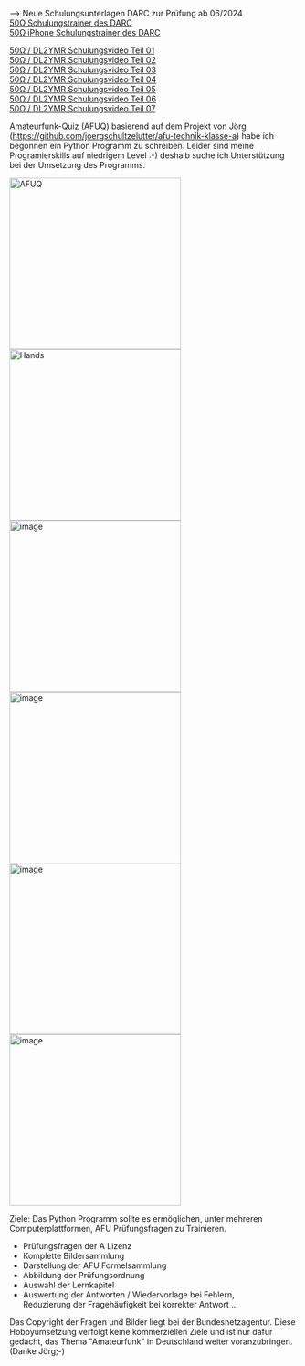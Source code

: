 --> Neue Schulungsunterlagen DARC zur Prüfung ab 06/2024<br>
[50Ω Schulungstrainer des DARC](https://50ohm.de)<br>
[50Ω iPhone Schulungstrainer des DARC](https://apps.apple.com/de/app/50ohm/id6474642114)

[50Ω / DL2YMR Schulungsvideo Teil 01](https://www.youtube.com/watch?v=WnOBk1UogjM&t=946s)<br>
[50Ω / DL2YMR Schulungsvideo Teil 02](https://www.youtube.com/watch?v=MPSwrnhAbyY)<br>
[50Ω / DL2YMR Schulungsvideo Teil 03](https://www.youtube.com/watch?v=E5RuFuUv7ag)<br>
[50Ω / DL2YMR Schulungsvideo Teil 04](https://www.youtube.com/watch?v=KMxUv8N_F70&t=29s)<br>
[50Ω / DL2YMR Schulungsvideo Teil 05](https://www.youtube.com/watch?v=AeeffN4SOaE)<br>
[50Ω / DL2YMR Schulungsvideo Teil 06](https://www.youtube.com/watch?v=QRq0uPzdPZY)<br>
[50Ω / DL2YMR Schulungsvideo Teil 07](https://www.youtube.com/watch?v=iVov9T0EO74)<br>

Amateurfunk-Quiz (AFUQ)
basierend auf dem Projekt von Jörg (https://github.com/joergschultzelutter/afu-technik-klasse-a) habe ich begonnen ein Python Programm zu schreiben.
Leider sind meine Programierskills auf niedrigem Level :-) deshalb suche ich Unterstützung bei der Umsetzung des Programms.

<img width="300" alt="AFUQ" src="https://github.com/ludwich66/AFUQ/assets/12202733/537ceee6-978a-4529-b50d-1918284fd8bd">
<img width="300" alt="Hands" src="https://github.com/ludwich66/AFUQ/assets/12202733/0c847588-47f4-46a9-b23e-339606e849f3)">
<img width="300" alt="image" src="https://github.com/ludwich66/AFUQ/assets/12202733/812867f1-7a91-4290-b69f-129feba7e27c">
<img width="300" alt="image" src="https://github.com/ludwich66/AFUQ/assets/12202733/f91d451c-3302-48e6-83c5-dd4903a87cc6">
<img width="300" alt="image" src="https://github.com/ludwich66/AFUQ/assets/12202733/109ffaf4-90b4-43e0-84d5-2dc5ceb0987e">
<img width="300" alt="image" src="https://github.com/ludwich66/AFUQ/assets/12202733/be9a2c03-f507-4bae-81bf-f37355a730b1">


Ziele:
Das Python Programm sollte es ermöglichen, unter mehreren Computerplattformen, AFU Prüfungsfragen zu Trainieren.
* Prüfungsfragen der A Lizenz
* Komplette Bildersammlung
* Darstellung der AFU Formelsammlung
* Abbildung der Prüfungsordnung
* Auswahl der Lernkapitel
* Auswertung der Antworten /
  Wiedervorlage bei Fehlern,  
  Reduzierung der Fragehäufigkeit bei korrekter Antwort
...

Das Copyright der Fragen und Bilder liegt bei der Bundesnetzagentur. Diese Hobbyumsetzung verfolgt keine kommerziellen Ziele und ist nur dafür gedacht, das Thema "Amateurfunk" in Deutschland weiter voranzubringen.
(Danke Jörg;-)
